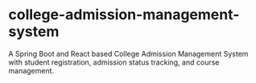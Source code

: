 # college-admission-management-system
A Spring Boot and React based College Admission Management System with student registration, admission status tracking, and course management.
